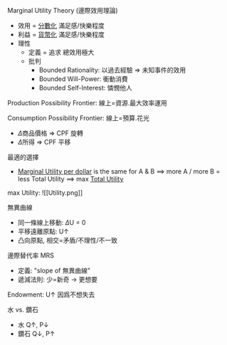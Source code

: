 Marginal Utility Theory (邊際效用理論)
- 效用 = <u>分數化</u> 滿足感/快樂程度
- 利益 = <u>貨幣化</u> 滿足感/快樂程度
- 理性
	- 定義 = 追求 總效用極大
	- 批判
		- Bounded Rationality: 以過去經驗 => 未知事件的效用
		- Bounded Will-Power: 衝動消費
		- Bounded Self-Interest: 憐憫他人


Production Possibility Frontier:  線上=資源.最大效率運用

Consumption Possibility Frontier: 線上=預算.花光
- $\Delta$商品價格 => CPF 旋轉
- $\Delta$所得 => CPF 平移


最適的選擇
- <u>Marginal Utility per dollar</u> is the same for A & B
  $\implies$ more A / more B = less Total Utility
  $\implies$ max <u>Total Utility</u>

max Utility:
![[Utility.png]]

無異曲線 
- 同一條線上移動: $\Delta$U = 0
- 平移遠離原點: U↑
- 凸向原點, 相交=矛盾/不理性/不一致

邊際替代率 MRS
- 定義: "slope of 無異曲線"
- 遞減法則: 少=新奇 -> 更想要

Endowment: U↑ 因爲不想失去

水 vs. 鑽石
- 水   Q↑, P↓
- 鑽石 Q↓, P↑